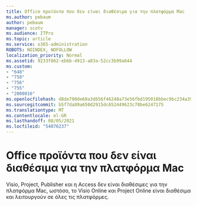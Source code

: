 ```yaml
---
title: Office προϊόντα που δεν είναι διαθέσιμα για την πλατφόρμα Mac
ms.author: pebaum
author: pebaum
manager: scotv
ms.audience: ITPro
ms.topic: article
ms.service: o365-administration
ROBOTS: NOINDEX, NOFOLLOW
localization_priority: Normal
ms.assetid: 9233f862-ebbb-4913-a83a-52cc3b99a644
ms.custom:
- "648"
- "758"
- "756"
- "755"
- "2000016"
ms.openlocfilehash: d8de790de60a3d656f46248a73e56fbd195018bbec9bc234a39bca5a162e9b21
ms.sourcegitcommit: b5f7da89a650d2915dc652449623c78be6247175
ms.translationtype: MT
ms.contentlocale: el-GR
ms.lasthandoff: 08/05/2021
ms.locfileid: "54076237"
---
```

# <a name="office-products-not-available-for-the-mac-platform"></a>Office προϊόντα που δεν είναι διαθέσιμα για την πλατφόρμα Mac

Visio, Project, Publisher και η Access δεν είναι διαθέσιμες για την πλατφόρμα Mac, ωστόσο, το Visio Online και Project Online είναι διαθέσιμα και λειτουργούν σε όλες τις πλατφόρμες.
  